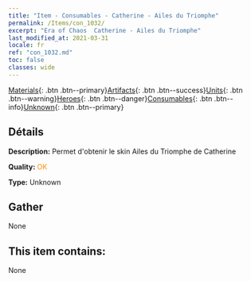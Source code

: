 ```yaml
---
title: "Item - Consumables - Catherine - Ailes du Triomphe"
permalink: /Items/con_1032/
excerpt: "Era of Chaos  Catherine - Ailes du Triomphe"
last_modified_at: 2021-03-31
locale: fr
ref: "con_1032.md"
toc: false
classes: wide
---
```

 [Materials](/fr/Items/){: .btn .btn--primary}[Artifacts](/fr/Items/Artifacts/){: .btn .btn--success}[Units](/fr/Items/Units/){: .btn .btn--warning}[Heroes](/fr/Items/Heroes/){: .btn .btn--danger}[Consumables](/fr/Items/Consumables/){: .btn .btn--info}[Unknown](/fr/Items/Unknown/){: .btn .btn--primary}

## Détails
 **Description:** Permet d'obtenir le skin Ailes du Triomphe de Catherine

 **Quality:** <span style="color: #FF8C00">OK</span>

 **Type:** Unknown

## Gather

  None

## This item contains:

  None

